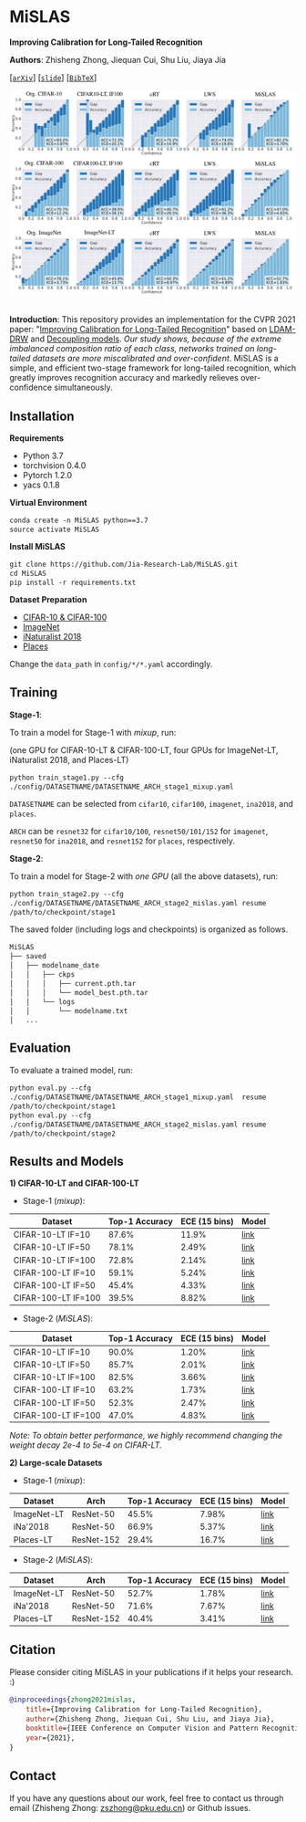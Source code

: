 # MiSLAS
**Improving Calibration for Long-Tailed Recognition**

**Authors**: Zhisheng Zhong, Jiequan Cui, Shu Liu, Jiaya Jia

[[`arXiv`](https://arxiv.org/pdf/2104.00466.pdf)] [[`slide`]](./assets/MiSLAS.pdf) [[`BibTeX`](#Citation)]

<div align="center">
  <img src="./assets/MiSLAS.PNG" style="zoom:90%;"/>
</div><br/>

**Introduction**: This repository provides an implementation for the CVPR 2021 paper: "[Improving Calibration for Long-Tailed Recognition](https://arxiv.org/pdf/2104.00466.pdf)" based on [LDAM-DRW](https://github.com/kaidic/LDAM-DRW) and [Decoupling models](https://github.com/facebookresearch/classifier-balancing). *Our study shows, because of the extreme imbalanced composition ratio of each class, networks trained on long-tailed datasets are more miscalibrated and over-confident*. MiSLAS is a simple, and efficient two-stage framework for long-tailed recognition, which greatly improves recognition accuracy and markedly relieves over-confidence simultaneously.

## Installation

**Requirements**

* Python 3.7
* torchvision 0.4.0
* Pytorch 1.2.0
* yacs 0.1.8

**Virtual Environment**
```
conda create -n MiSLAS python==3.7
source activate MiSLAS
```

**Install MiSLAS**
```
git clone https://github.com/Jia-Research-Lab/MiSLAS.git
cd MiSLAS
pip install -r requirements.txt
```

**Dataset Preparation**
* [CIFAR-10 & CIFAR-100](https://www.cs.toronto.edu/~kriz/cifar.html)
* [ImageNet](http://image-net.org/index)
* [iNaturalist 2018](https://github.com/visipedia/inat_comp/tree/master/2018)
* [Places](http://places2.csail.mit.edu/download.html)

Change the `data_path` in `config/*/*.yaml` accordingly.

## Training

**Stage-1**:

To train a model for Stage-1 with *mixup*, run:

(one GPU for CIFAR-10-LT & CIFAR-100-LT, four GPUs for ImageNet-LT, iNaturalist 2018, and Places-LT)

```
python train_stage1.py --cfg ./config/DATASETNAME/DATASETNAME_ARCH_stage1_mixup.yaml
```

`DATASETNAME` can be selected from `cifar10`,  `cifar100`, `imagenet`, `ina2018`, and `places`.

`ARCH` can be `resnet32` for `cifar10/100`, `resnet50/101/152` for `imagenet`, `resnet50` for `ina2018`, and `resnet152` for `places`, respectively.

**Stage-2**:

To train a model for Stage-2 with *one GPU* (all the above datasets), run:

```
python train_stage2.py --cfg ./config/DATASETNAME/DATASETNAME_ARCH_stage2_mislas.yaml resume /path/to/checkpoint/stage1
```

The saved folder (including logs and checkpoints) is organized as follows.
```
MiSLAS
├── saved
│   ├── modelname_date
│   │   ├── ckps
│   │   │   ├── current.pth.tar
│   │   │   └── model_best.pth.tar
│   │   └── logs
│   │       └── modelname.txt
│   ...   
```
## Evaluation

To evaluate a trained model, run:

```
python eval.py --cfg ./config/DATASETNAME/DATASETNAME_ARCH_stage1_mixup.yaml  resume /path/to/checkpoint/stage1
python eval.py --cfg ./config/DATASETNAME/DATASETNAME_ARCH_stage2_mislas.yaml resume /path/to/checkpoint/stage2
```

## Results and Models

**1) CIFAR-10-LT and CIFAR-100-LT**

* Stage-1 (*mixup*):

| Dataset              | Top-1 Accuracy | ECE (15 bins) | Model |
| -------------------- | -------------- | ------------- | ----- |
| CIFAR-10-LT   IF=10  | 87.6%          | 11.9%         | [link](https://drive.google.com/file/d/1dV1hchsIR5kTSqSOhdEs6nnXApcH5wEG/view?usp=sharing)  |
| CIFAR-10-LT   IF=50  | 78.1%          | 2.49%         | [link](https://drive.google.com/file/d/1LoczjQRK20u_HpFMLmzeT0pVCp3V-gyf/view?usp=sharing)  |
| CIFAR-10-LT   IF=100 | 72.8%          | 2.14%         | [link](https://drive.google.com/file/d/1TFetlV4MT4zjKEAPKcZuzmY2Dgtcqmsd/view?usp=sharing)  |
| CIFAR-100-LT IF=10   | 59.1%          | 5.24%         | [link](https://drive.google.com/file/d/1BmLjPReBoH6LJwl5x8_zSPnm1f6N_Cp0/view?usp=sharing)  |
| CIFAR-100-LT IF=50   | 45.4%          | 4.33%         | [link](https://drive.google.com/file/d/1l0LfZozJxWgzKp2IgM9mSpfwjTsIC-Mg/view?usp=sharing)  |
| CIFAR-100-LT IF=100  | 39.5%          | 8.82%         | [link](https://drive.google.com/file/d/15dHVdkI8J-oKkeQqyj6FtrHtIpO_TYfq/view?usp=sharing)  |

* Stage-2 (*MiSLAS*):

| Dataset              | Top-1 Accuracy | ECE (15 bins) | Model |
| -------------------- | -------------- | ------------- | ----- |
| CIFAR-10-LT   IF=10  | 90.0%          | 1.20%         | [link](https://drive.google.com/file/d/1iST8Tr2LQ8nIjTNT1CKiQ-1T-RKxAvqr/view?usp=sharing)  |
| CIFAR-10-LT   IF=50  | 85.7%          | 2.01%         | [link](https://drive.google.com/file/d/15bfA7uJsyM8eTwoptwp452kStk6FYT7v/view?usp=sharing)  |
| CIFAR-10-LT   IF=100 | 82.5%          | 3.66%         | [link](https://drive.google.com/file/d/1KOTkjTOhIP5UOhqvHGJzEqq4_kQGKSJY/view?usp=sharing)  |
| CIFAR-100-LT IF=10   | 63.2%          | 1.73%         | [link](https://drive.google.com/file/d/1N2ai-l1hsbXTp_25Hoh5BSoAmR1_0UVD/view?usp=sharing)  |
| CIFAR-100-LT IF=50   | 52.3%          | 2.47%         | [link](https://drive.google.com/file/d/1Z2nukCMTG0cMmGXzZip3zIwv2WB5cOiZ/view?usp=sharing)  |
| CIFAR-100-LT IF=100  | 47.0%          | 4.83%         | [link](https://drive.google.com/file/d/1bX3eM-hlxGvEGuHBcfNhuz6VNp32Y0IQ/view?usp=sharing)  |

*Note: To obtain better performance, we highly recommend changing the weight decay 2e-4 to 5e-4 on CIFAR-LT.*

**2) Large-scale Datasets**

* Stage-1 (*mixup*):

| Dataset     | Arch       | Top-1 Accuracy | ECE (15 bins) | Model |
| ----------- | ---------- | -------------- | ------------- | ----- |
| ImageNet-LT | ResNet-50  | 45.5%          | 7.98%         | [link](https://drive.google.com/file/d/1QKVnK7n75q465ppf7wkK4jzZvZJE_BPi/view?usp=sharing)  |
| iNa'2018    | ResNet-50  | 66.9%          | 5.37%         | [link](https://drive.google.com/file/d/1wvj-cITz8Ps1TksLHi_KoGsq9CecXcVt/view?usp=sharing)  |
| Places-LT   | ResNet-152 | 29.4%          | 16.7%         | [link](https://drive.google.com/file/d/1Tx-tY5Y8_-XuGn9ZdSxtAm0onOsKWhUH/view?usp=sharing)  |

* Stage-2 (*MiSLAS*):

| Dataset     | Arch       | Top-1 Accuracy | ECE (15 bins) | Model |
| ----------- | ---------- | -------------- | ------------- | ----- |
| ImageNet-LT | ResNet-50  | 52.7%          | 1.78%         | [link](https://drive.google.com/file/d/1ofJKlUJZQjjkoFU9MLI08UP2uBvywRgF/view?usp=sharing)  |
| iNa'2018    | ResNet-50  | 71.6%          | 7.67%         | [link](https://drive.google.com/file/d/1crOo3INxqkz8ZzKZt9pH4aYb3-ep4lo-/view?usp=sharing)  |
| Places-LT   | ResNet-152 | 40.4%          | 3.41%         | [link](https://drive.google.com/file/d/1DgL0aN3UadI3UoHU6TO7M6UD69QgvnbT/view?usp=sharing)  |

## <a name="Citation"></a>Citation

Please consider citing MiSLAS in your publications if it helps your research. :)

```bib
@inproceedings{zhong2021mislas,
    title={Improving Calibration for Long-Tailed Recognition},
    author={Zhisheng Zhong, Jiequan Cui, Shu Liu, and Jiaya Jia},
    booktitle={IEEE Conference on Computer Vision and Pattern Recognition (CVPR)},
    year={2021},
}
```

## Contact

If you have any questions about our work, feel free to contact us through email (Zhisheng Zhong: zszhong@pku.edu.cn) or Github issues.

